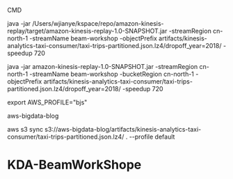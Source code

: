 



CMD



java -jar /Users/wjianye/kspace/repo/amazon-kinesis-replay/target/amazon-kinesis-replay-1.0-SNAPSHOT.jar -streamRegion cn-north-1 -streamName beam-workshop -objectPrefix artifacts/kinesis-analytics-taxi-consumer/taxi-trips-partitioned.json.lz4/dropoff_year=2018/ -speedup 720



java -jar amazon-kinesis-replay-1.0-SNAPSHOT.jar -streamRegion cn-north-1 -streamName beam-workshop -bucketRegion cn-north-1 -objectPrefix artifacts/kinesis-analytics-taxi-consumer/taxi-trips-partitioned.json.lz4/dropoff_year=2018/ -speedup 720




 export AWS_PROFILE="bjs"

 aws-bigdata-blog



aws s3 sync s3://aws-bigdata-blog/artifacts/kinesis-analytics-taxi-consumer/taxi-trips-partitioned.json.lz4/ .  --profile default

# KDA-BeamWorkShope
